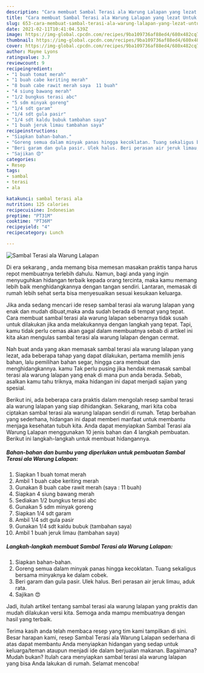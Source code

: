 ```yaml
---
description: "Cara membuat Sambal Terasi ala Warung Lalapan yang lezat Untuk Jualan"
title: "Cara membuat Sambal Terasi ala Warung Lalapan yang lezat Untuk Jualan"
slug: 653-cara-membuat-sambal-terasi-ala-warung-lalapan-yang-lezat-untuk-jualan
date: 2021-02-11T10:41:04.539Z
image: https://img-global.cpcdn.com/recipes/9ba109736af88ed4/680x482cq70/sambal-terasi-ala-warung-lalapan-foto-resep-utama.jpg
thumbnail: https://img-global.cpcdn.com/recipes/9ba109736af88ed4/680x482cq70/sambal-terasi-ala-warung-lalapan-foto-resep-utama.jpg
cover: https://img-global.cpcdn.com/recipes/9ba109736af88ed4/680x482cq70/sambal-terasi-ala-warung-lalapan-foto-resep-utama.jpg
author: Mayme Lyons
ratingvalue: 3.7
reviewcount: 9
recipeingredient:
- "1 buah tomat merah"
- "1 buah cabe keriting merah"
- "8 buah cabe rawit merah saya  11 buah"
- "4 siung bawang merah"
- "1/2 bungkus terasi abc"
- "5 sdm minyak goreng"
- "1/4 sdt garam"
- "1/4 sdt gula pasir"
- "1/4 sdt kaldu bubuk tambahan saya"
- "1 buah jeruk limau tambahan saya"
recipeinstructions:
- "Siapkan bahan-bahan."
- "Goreng semua dalam minyak panas hingga kecoklatan. Tuang sekaligus bersama minyaknya ke dalam cobek."
- "Beri garam dan gula pasir. Ulek halus. Beri perasan air jeruk limau, aduk rata."
- "Sajikan 😍"
categories:
- Resep
tags:
- sambal
- terasi
- ala

katakunci: sambal terasi ala 
nutrition: 125 calories
recipecuisine: Indonesian
preptime: "PT31M"
cooktime: "PT36M"
recipeyield: "4"
recipecategory: Lunch

---
```



![Sambal Terasi ala Warung Lalapan](https://img-global.cpcdn.com/recipes/9ba109736af88ed4/680x482cq70/sambal-terasi-ala-warung-lalapan-foto-resep-utama.jpg)

Di era  sekarang , anda memang bisa memesan masakan praktis tanpa harus repot membuatnya terlebih dahulu. Namun, bagi anda yang ingin menyuguhkan hidangan terbaik kepada orang tercinta, maka kamu memang lebih baik menghidangkannya dengan tangan sendiri. Lantaran, memasak di rumah lebih sehat serta bisa menyesuaikan sesuai kesukaan keluarga.

Jika anda sedang mencari ide resep sambal terasi ala warung lalapan yang enak dan mudah dibuat,maka anda sudah berada di tempat yang tepat. Cara membuat sambal terasi ala warung lalapan  sebenarnya tidak susah untuk dilakukan jika anda melakukannya dengan langkah yang tepat. Tapi, kamu tidak perlu cemas akan gagal dalam membuatnya 
sebab di artikel ini kita akan mengulas sambal terasi ala warung lalapan dengan cermat.  



Nah buat anda yang akan memasak sambal terasi ala warung lalapan yang lezat, ada beberapa tahap yang dapat dilakukan, pertama memilih jenis bahan, lalu pemilihan bahan segar, hingga cara membuat dan menghidangkannya. kamu Tak perlu pusing jika hendak memasak sambal terasi ala warung lalapan yang enak di mana pun anda berada. Sebab, asalkan kamu  tahu triknya, maka hidangan ini dapat menjadi sajian yang spesial.

Berikut ini, ada beberapa cara praktis  dalam mengolah resep sambal terasi ala warung lalapan yang siap dihidangkan. Sekarang, mari kita coba ciptakan sambal terasi ala warung lalapan sendiri di rumah. Tetap berbahan yang sederhana, hidangan ini dapat memberi manfaat untuk membantu menjaga kesehatan tubuh kita. Anda dapat menyiapkan Sambal Terasi ala Warung Lalapan menggunakan 10 jenis bahan dan 4 langkah pembuatan. Berikut ini langkah-langkah untuk membuat hidangannya.

<!--inarticleads1-->

##### Bahan-bahan dan bumbu yang diperlukan untuk pembuatan Sambal Terasi ala Warung Lalapan:

1. Siapkan 1 buah tomat merah
1. Ambil 1 buah cabe keriting merah
1. Gunakan 8 buah cabe rawit merah (saya : 11 buah)
1. Siapkan 4 siung bawang merah
1. Sediakan 1/2 bungkus terasi abc
1. Gunakan 5 sdm minyak goreng
1. Siapkan 1/4 sdt garam
1. Ambil 1/4 sdt gula pasir
1. Gunakan 1/4 sdt kaldu bubuk (tambahan saya)
1. Ambil 1 buah jeruk limau (tambahan saya)




<!--inarticleads2-->

##### Langkah-langkah membuat Sambal Terasi ala Warung Lalapan:

1. Siapkan bahan-bahan.
1. Goreng semua dalam minyak panas hingga kecoklatan. Tuang sekaligus bersama minyaknya ke dalam cobek.
1. Beri garam dan gula pasir. Ulek halus. Beri perasan air jeruk limau, aduk rata.
1. Sajikan 😍




Jadi, itulah artikel tentang  sambal terasi ala warung lalapan  yang praktis dan mudah dilakukan versi kita. Semoga anda mampu membuatnya dengan hasil yang terbaik. 

Terima kasih anda telah membaca resep yang tim kami tampilkan di sini. Besar harapan kami, resep  Sambal Terasi ala Warung Lalapan sederhana di atas dapat membantu Anda menyiapkan hidangan yang sedap untuk keluarga/teman ataupun menjadi ide dalam berjualan makanan. Bagaimana? Mudah bukan? Itulah cara menyiapkan sambal terasi ala warung lalapan yang bisa Anda lakukan di rumah. Selamat mencoba!

